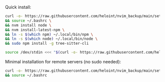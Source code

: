 Quick install:

```bash
curl -o- https://raw.githubusercontent.com/heloint/nvim_backup/main/setup.sh | bash \
&& source ~/.bashrc \
&& nvm install node \
&& nvm install-latest-npm \
&& ln -s $(which npm) ~/.local/bin/npm \
&& ln -s $(which node) ~/.local/bin/node \
&& sudo npm install -g tree-sitter-cli
```

```bash
source /dev/stdin <<< "$(curl -o- https://raw.githubusercontent.com/heloint/nvim_backup/main/setup.sh)"; echo done
```

Minimal installation for remote servers (no sudo needed):

```bash
curl -o- https://raw.githubusercontent.com/heloint/nvim_backup/main/setup-minimal/setup.sh | bash \
&& source ~/.bashrc
```
